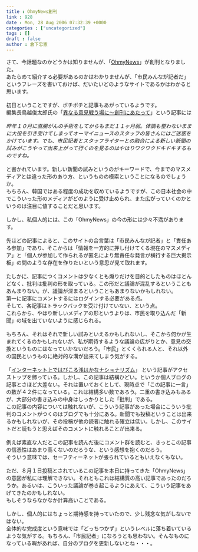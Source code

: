 ```yaml
---
title : OhmyNews創刊
link : 928
date : Mon, 28 Aug 2006 07:32:39 +0000
categories : ["uncategorized"]
tags : []
draft : false
author : 倉下忠憲
---
```


さて、今話題なのかどうかは知りませんが、「<A HREF="http://www.ohmynews.co.jp/" TARGET="_blank">OhmyNews</A>」が創刊となりました。<BR>あたらめて紹介する必要があるのかはわかりませんが、「市民みんなが記者だ」というフレーズを書いておけば、だいたいどのようなサイトであるかはわかると思います。<BR><BR>初日ということですが、ボチボチと記事もあがっているようです。<BR>編集長鳥越俊太郎氏の「<A HREF="http://www.ohmynews.co.jp/News.aspx?news_id=000000000083" TARGET="_blank">異なる意見戦う場に～創刊にあたって</A>」という記事には<BR><BR><I>昨年１０月に直腸がんの手術をしてからもまだ１１ヶ月弱。体調も整わないままに大役を引き受けてしまってオーマイニュースのスタッフの皆さんにはご迷惑をかけています。でも、市民記者とスタッフライターとの融合による新しい新聞の試みがこうやって出来上がって行くのを見るのはやはりワクワクドキドキするものですね。</I><BR><BR>と書かれています。新しい新聞の試みというのがキーワードで、今までのマスメディアとは違った形のあり方、というものの模索ということになるのでしょうか。<BR>もちろん、韓国ではある程度の成功を収めているようですが、この日本社会の中でこういった形のメディアがどのように受け止められ、また広がっていくのかというのは注目に値することだと思います。<BR><BR>しかし、私個人的には、この「OhmyNews」の今の形には少々不満があります。<BR><BR>先ほどの記事によると、このサイトの合言葉は「市民みんなが記者」と「責任ある参加」であり、そこからは「情報を一方的に押し付けてくる現在のマスメディア」と「個人が参加して作られるが匿名により無責任な発言が横行する巨大掲示板」の間のような存在を作りたいという意思が見て取れます。<BR><BR>たしかに、記事につくコメントは少なくとも煽りだけを目的としたものはほとんどなく、批判は批判の形を取っている。この形だと議論が混乱するということもあんまりない。が、議論が深まるということもあまりないかもしれない。<BR>第一に記事にコメントするにはログインする必要がある点。<BR>そして、各記事はトラックバックを受け付けていない、という点。<BR>これらから、やはり新しいメディアの形というよりは、市民を取り込んだ「新聞」の域を出ていないように感じられる。<BR><BR>もちろん、それはそれで新しい試みといえるかもしれないし、そこから何かが生まれてくるのかもしれないが、私が期待するような議論の広がりとか、意見の交換というものにはなっていかないだろう。「市民」とくくられる人と、それ以外の国民というものに絶対的な溝が出来てしまう気がする。<BR><BR>「<A HREF="http://www.ohmynews.co.jp/News.aspx?news_id=000000000046" TARGET="_blank">インターネット上ではびこる浅はかなナショナリズム</A>」 という記事がアクセストップを飾っている。しかし、この記事は結構ひどい。というか個人ブログの記事とさほど大差ない。それは置いておくとして、現時点で「この記事に一言」の数が４２件になっている。これは結構多い数であろう。二重の書き込みもあるが、大部分の書き込みの中身はしっかりとした「批判」である。<BR>この記事の内容については触れないが、こういう記事があった場合にこういう批判のコメントがつくのはブログでも十分にある。新聞でも投稿ということは出来るかもしれないが、その投稿が他の読者に触れる確立は低い。しかし、このサイトだと読もうと思えばそのコメントに触れることが出来る。<BR><BR>例えば素直な人だとこの記事を読んだ後にコメント群を読むと、きっとこの記事の信憑性はあまり高くないのだろうな、という感想を抱くのだろう。<BR>そういう意味では、セーフティーネットが張られているともいえなくもない。<BR><BR>ただ、８月１日投稿とされているこの記事を本日に持ってきた「OhmyNews」の意図が私には理解できない。それともこれは結構質の高い記事であったのだろうか。あるいは、こういった議論が巻き起こるようにあえて、こういう記事をあげてきたのかもしれない。<BR>もしそうならなかなか計算高いことである。<BR><BR>しかし、個人的にはちょっと期待感を持っていたので、少し残念な気がしないではない。<BR>全体的な完成度という意味では「どっちつかず」というレベルに落ち着いているような気がする。もちろん、「市民記者」になろうとも思わない。そんなものになっている暇があれば、自分のブログを更新しないとね・・・。<BR><BR><br><br>
